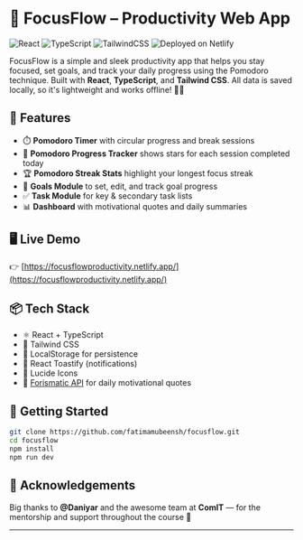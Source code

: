 # 🌟 FocusFlow – Productivity Web App

![React](https://img.shields.io/badge/React-20232A?logo=react&logoColor=61DAFB)
![TypeScript](https://img.shields.io/badge/TypeScript-3178c6?logo=typescript&logoColor=white)
![TailwindCSS](https://img.shields.io/badge/TailwindCSS-38b2ac?logo=tailwindcss&logoColor=white)
![Deployed on Netlify](https://img.shields.io/badge/Deployed-Netlify-00C7B7?logo=netlify&logoColor=white)

FocusFlow is a simple and sleek productivity app that helps you stay focused, set goals, and track your daily progress using the Pomodoro technique. Built with **React**, **TypeScript**, and **Tailwind CSS**. All data is saved locally, so it's lightweight and works offline! 🧠✨

## 🔧 Features

- ⏱️ **Pomodoro Timer** with circular progress and break sessions
- 🌟 **Pomodoro Progress Tracker** shows stars for each session completed today
- 🏆 **Pomodoro Streak Stats** highlight your longest focus streak
- 🎯 **Goals Module** to set, edit, and track goal progress
- ✅ **Task Module** for key & secondary task lists
- 📊 **Dashboard** with motivational quotes and daily summaries

## 🖥️ Live Demo

👉 [https://focusflowproductivity.netlify.app/](https://focusflowproductivity.netlify.app/)

## 📦 Tech Stack

- ⚛️ React + TypeScript
- 💨 Tailwind CSS
- 🧠 LocalStorage for persistence
- 🔔 React Toastify (notifications)
- 🎨 Lucide Icons
- 🔗 [Forismatic API](https://forismatic.com/en/api/) for daily motivational quotes  


## 🚀 Getting Started

```bash
git clone https://github.com/fatimamubeensh/focusflow.git
cd focusflow
npm install
npm run dev
```

## 🙏 Acknowledgements

Big thanks to **@Daniyar** and the awesome team at **ComIT** — for the mentorship and support throughout the course 💜

---